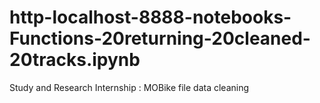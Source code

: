 # http-localhost-8888-notebooks-Functions-20returning-20cleaned-20tracks.ipynb
Study and Research Internship : MOBike file data cleaning 
